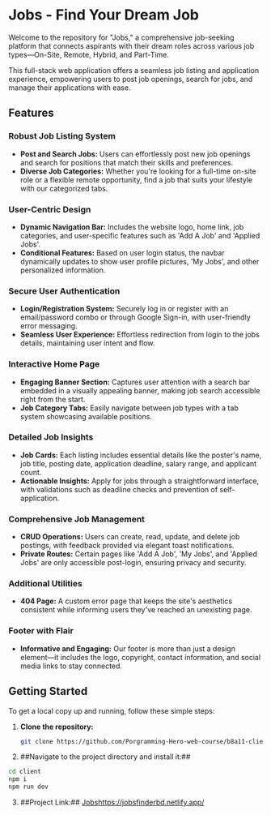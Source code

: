 # Jobs - Find Your Dream Job

Welcome to the repository for "Jobs," a comprehensive job-seeking platform that connects aspirants with their dream roles across various job types—On-Site, Remote, Hybrid, and Part-Time. 

This full-stack web application offers a seamless job listing and application experience, empowering users to post job openings, search for jobs, and manage their applications with ease.

## Features

### Robust Job Listing System
- **Post and Search Jobs:** Users can effortlessly post new job openings and search for positions that match their skills and preferences.
- **Diverse Job Categories:** Whether you're looking for a full-time on-site role or a flexible remote opportunity, find a job that suits your lifestyle with our categorized tabs.

### User-Centric Design
- **Dynamic Navigation Bar:** Includes the website logo, home link, job categories, and user-specific features such as 'Add A Job' and 'Applied Jobs'.
- **Conditional Features:** Based on user login status, the navbar dynamically updates to show user profile pictures, 'My Jobs', and other personalized information.

### Secure User Authentication
- **Login/Registration System:** Securely log in or register with an email/password combo or through Google Sign-in, with user-friendly error messaging.
- **Seamless User Experience:** Effortless redirection from login to the jobs details, maintaining user intent and flow.

### Interactive Home Page
- **Engaging Banner Section:** Captures user attention with a search bar embedded in a visually appealing banner, making job search accessible right from the start.
- **Job Category Tabs:** Easily navigate between job types with a tab system showcasing available positions.

### Detailed Job Insights
- **Job Cards:** Each listing includes essential details like the poster's name, job title, posting date, application deadline, salary range, and applicant count.
- **Actionable Insights:** Apply for jobs through a straightforward interface, with validations such as deadline checks and prevention of self-application.

### Comprehensive Job Management
- **CRUD Operations:** Users can create, read, update, and delete job postings, with feedback provided via elegant toast notifications.
- **Private Routes:** Certain pages like 'Add A Job', 'My Jobs', and 'Applied Jobs' are only accessible post-login, ensuring privacy and security.

### Additional Utilities
- **404 Page:** A custom error page that keeps the site's aesthetics consistent while informing users they've reached an unexisting page.

### Footer with Flair
- **Informative and Engaging:** Our footer is more than just a design element—it includes the logo, copyright, contact information, and social media links to stay connected.

## Getting Started

To get a local copy up and running, follow these simple steps:

1. **Clone the repository:**

   ```sh
   git clone https://github.com/Porgramming-Hero-web-course/b8a11-client-side-farhanshahriyar
   ```
2. ##Navigate to the project directory and install it:##
```sh
cd client
npm i
npm run dev
```
3. ##Project Link:##
[ Jobs](https://jobsfinderbd.netlify.app/)https://jobsfinderbd.netlify.app/
